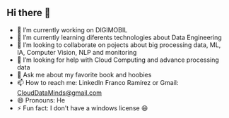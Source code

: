 ## Hi there 👋

- 🔭 I’m currently working on DIGIMOBIL
- 🌱 I’m currently learning diferents technologies about Data Engineering
- 👯 I’m looking to collaborate on pojects about big processing data, ML, IA, Computer Vision, NLP and monitoring
- 🤔 I’m looking for help with Cloud Computing and advance processing data
- 💬 Ask me about my favorite book and hoobies
- 📫 How to reach me: LinkedIn Franco Ramírez or Gmail: CloudDataMinds@gmail.com
- 😄 Pronouns: He
- ⚡ Fun fact: I don't have a windows license 😄
